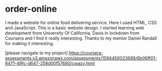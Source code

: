 # order-online
I made a website for online food delivering service. Here I used HTML, CSS and JavaScript.
This is a basic website design. I started learning web development from University Of California, Davis in lockdown from Coursera and I find it really interesting.
Thanks to my mentor Daniel Randall for making it interesting.

[please navigate to my project] https://coursera-assessments.s3.amazonaws.com/assessments/1594450023698/6b06ff01-8471-49fc-d647-258d00f57680/cwazy.html
